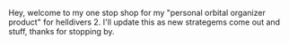 Hey, welcome to my one stop shop for my "personal orbital organizer product" for helldivers 2.
  I'll update this as new strategems come out and stuff, thanks for stopping by.
